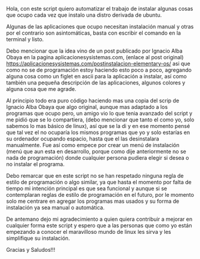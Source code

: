Hola, con este script quiero automatizar el trabajo de instalar algunas cosas 
que ocupo cada vez que instalo una distro derivada de ubuntu.

Algunas de las aplicaciones que ocupo necesitan instalación manual y otras por
el contrario son asintomáticas, basta con escribir el comando en la terminal y
listo.

Debo mencionar que la idea vino de un post publicado por Ignacio Alba Obaya en 
la pagina aplicacionesysistemas.com, (enlace al post original) 
https://aplicacionesysistemas.com/postinstalacion-elementary-os/
asi que como no se de programación estoy haciendo esto poco a poco, agregando
alguna cosa como un figlet en ascii para la aplicación a instalar, así como
también una pequeña descripción de las aplicaciones, algunos colores y alguna
cosa que me agrade.

Al principio todo era puro código haciendo mas una copia del scrip de Ignacio
Alba Obaya que algo original, aunque mas adaptado a los programas que ocupo 
pero, un amigo vio lo que tenia avanzado del script y me pidió que se lo 
compartiera, (debo mencionar que tanto el como yo, solo sabemos lo mas básico 
de linux), así que se la di y en ese momento pensé que tal vez el no ocuparía 
los mismos programas que yo y solo estarías en su ordenador ocupando espacio, 
hasta que el las desinstalara manualmente. Fue así como empece por crear un 
menú de instalación (menú que aun esta en desarrollo, porque como dije 
anteriormente no se nada de programación) donde cualquier persona pudiera
elegir si desea o no instalar el programa.

Debo remarcar que en este script no se han respetado ninguna regla de estilo
de programación o algo similar, ya que hasta el momento por falta de tiempo 
mi intención principal es que sea funcional y aunque si se contemplaran 
reglas de estilo de programación en el futuro, por le momento solo me centrare
en agregar los programas mas usados y su forma de instalación ya sea manual o
automática.

De antemano dejo mi agradecimiento a quien quiera contribuir a mejorar en 
cualquier forma este script y espero que a las personas que como yo están
empezando a conocer el maravilloso mundo de linux les sirva y les 
simplifique su instalación.

Gracias y Saludos!!!